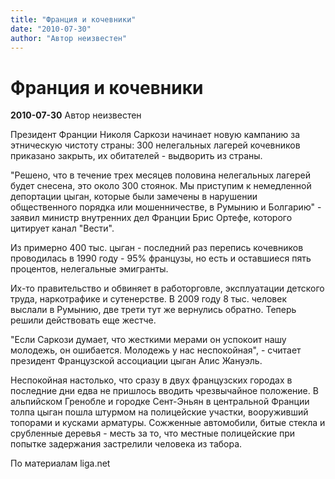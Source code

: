 ```yaml
---
title: "Франция и кочевники"
date: "2010-07-30"
author: "Автор неизвестен"
---
```


# Франция и кочевники

**2010-07-30** Автор неизвестен

Президент Франции Николя Саркози начинает новую кампанию за этническую чистоту страны: 300 нелегальных лагерей кочевников приказано закрыть, их обитателей - выдворить из страны.

"Решено, что в течение трех месяцев половина нелегальных лагерей будет снесена, это около 300 стоянок. Мы приступим к немедленной депортации цыган, которые были замечены в нарушении общественного порядка или мошенничестве, в Румынию и Болгарию" - заявил министр внутренних дел Франции Брис Ортефе, которого цитирует канал "Вести".

Из примерно 400 тыс. цыган - последний раз перепись кочевников проводилась в 1990 году - 95% французы, но есть и оставшиеся пять процентов, нелегальные эмигранты.

Их-то правительство и обвиняет в работорговле, эксплуатации детского труда, наркотрафике и сутенерстве. В 2009 году 8 тыс. человек выслали в Румынию, две трети тут же вернулись обратно. Теперь решили действовать еще жестче.

"Если Саркози думает, что жесткими мерами он успокоит нашу молодежь, он ошибается. Молодежь у нас неспокойная", - считает президент Французской ассоциации цыган Алис Жануэль.

Неспокойная настолько, что сразу в двух французских городах в последние дни едва не пришлось вводить чрезвычайное положение. В альпийском Гренобле и городке Сент-Эньян в центральной Франции толпа цыган пошла штурмом на полицейские участки, вооруживший топорами и кусками арматуры. Сожженные автомобили, битые стекла и срубленные деревья - месть за то, что местные полицейские при попытке задержания застрелили человека из табора.

По материалам liga.net